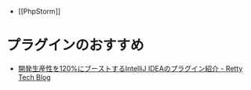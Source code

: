 - [[PhpStorm]]

# プラグインのおすすめ
- [開発生産性を120%にブーストするIntelliJ IDEAのプラグイン紹介 - Retty Tech Blog](https://engineer.retty.me/entry/2022/12/17/120000)